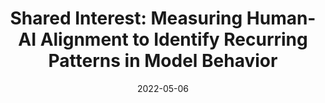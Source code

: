 ---
title: "Shared Interest: Measuring Human-AI Alignment to Identify Recurring Patterns in Model Behavior"
authors:
  - key: angieboggust
  - key: benhoover
  - key: arvindsatya
  - key: hendrikstrobelt
venue: chi
type: conference
date: 2022-05-06
doi: 10.1145/3491102.3501965
award: "Best Paper Honorable Mention"
links:
  - name: Project
    icon: project
    url: "https://vis.csail.mit.edu/pubs/shared-interest/"
  - name: Paper
    icon: paper
    url: "https://dl.acm.org/doi/pdf/10.1145/3491102.3501965"
  - name: Demo
    icon: demo
    url: "http://shared-interest.csail.mit.edu/"
  - name: Video
    icon: video
    url: "https://www.youtube.com/watch?v=iDVJqmj8Mlc"
  - name: Preview
    icon: video
    url: "https://www.youtube.com/watch?v=pdVCfENR-sA"
  - name: Code
    icon: code
    url: "https://github.com/mitvis/shared-interest"
  - name: Press
    icon: news
    url: "https://news.mit.edu/2022/does-this-artificial-intelligence-think-human-0406"
---